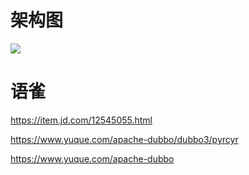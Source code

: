 # 架构图

![](https://pic.imgdb.cn/item/60dd67ed5132923bf88c418f.jpg)

# 语雀

https://item.jd.com/12545055.html

https://www.yuque.com/apache-dubbo/dubbo3/pyrcyr

https://www.yuque.com/apache-dubbo

